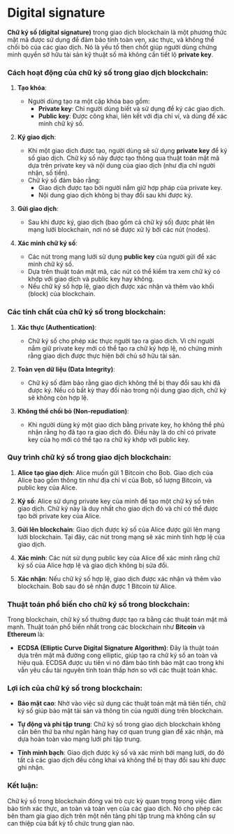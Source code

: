 # Digital signature

**Chữ ký số (digital signature)** trong giao dịch blockchain là một phương thức mật mã được sử dụng để đảm bảo tính toàn vẹn, xác thực, và không thể chối bỏ của các giao dịch. Nó là yếu tố then chốt giúp người dùng chứng minh quyền sở hữu tài sản kỹ thuật số mà không cần tiết lộ **private key**.

### **Cách hoạt động của chữ ký số trong giao dịch blockchain:**

1. **Tạo khóa**:

   - Người dùng tạo ra một cặp khóa bao gồm:
     - **Private key**: Chỉ người dùng biết và sử dụng để ký các giao dịch.
     - **Public key**: Được công khai, liên kết với địa chỉ ví, và dùng để xác minh chữ ký số.

2. **Ký giao dịch**:

   - Khi một giao dịch được tạo, người dùng sẽ sử dụng **private key** để ký số giao dịch. Chữ ký số này được tạo thông qua thuật toán mật mã dựa trên private key và nội dung của giao dịch (như địa chỉ người nhận, số tiền).
   - Chữ ký số đảm bảo rằng:
     - Giao dịch được tạo bởi người nắm giữ hợp pháp của private key.
     - Nội dung giao dịch không bị thay đổi sau khi được ký.

3. **Gửi giao dịch**:

   - Sau khi được ký, giao dịch (bao gồm cả chữ ký số) được phát lên mạng lưới blockchain, nơi nó sẽ được xử lý bởi các nút (nodes).

4. **Xác minh chữ ký số**:
   - Các nút trong mạng lưới sử dụng **public key** của người gửi để xác minh chữ ký số.
   - Dựa trên thuật toán mật mã, các nút có thể kiểm tra xem chữ ký có khớp với giao dịch và public key hay không.
   - Nếu chữ ký số hợp lệ, giao dịch được xác nhận và thêm vào khối (block) của blockchain.

### **Các tính chất của chữ ký số trong blockchain:**

1. **Xác thực (Authentication)**:

   - Chữ ký số cho phép xác thực người tạo ra giao dịch. Vì chỉ người nắm giữ private key mới có thể tạo ra chữ ký hợp lệ, nó chứng minh rằng giao dịch được thực hiện bởi chủ sở hữu tài sản.

2. **Toàn vẹn dữ liệu (Data Integrity)**:

   - Chữ ký số đảm bảo rằng giao dịch không thể bị thay đổi sau khi đã được ký. Nếu có bất kỳ thay đổi nào trong nội dung giao dịch, chữ ký sẽ không còn hợp lệ.

3. **Không thể chối bỏ (Non-repudiation)**:
   - Khi người dùng ký một giao dịch bằng private key, họ không thể phủ nhận rằng họ đã tạo ra giao dịch đó. Điều này là do chỉ có private key của họ mới có thể tạo ra chữ ký khớp với public key.

### **Quy trình chữ ký số trong giao dịch blockchain:**

1. **Alice tạo giao dịch**: Alice muốn gửi 1 Bitcoin cho Bob. Giao dịch của Alice bao gồm thông tin như địa chỉ ví của Bob, số lượng Bitcoin, và public key của Alice.
2. **Ký số**: Alice sử dụng private key của mình để tạo một chữ ký số trên giao dịch. Chữ ký này là duy nhất cho giao dịch đó và chỉ có thể được tạo bởi private key của Alice.

3. **Gửi lên blockchain**: Giao dịch được ký số của Alice được gửi lên mạng lưới blockchain. Tại đây, các nút trong mạng sẽ xác minh tính hợp lệ của giao dịch.

4. **Xác minh**: Các nút sử dụng public key của Alice để xác minh rằng chữ ký số của Alice hợp lệ và giao dịch không bị sửa đổi.

5. **Xác nhận**: Nếu chữ ký số hợp lệ, giao dịch được xác nhận và thêm vào blockchain. Bob sau đó sẽ nhận được 1 Bitcoin từ Alice.

### **Thuật toán phổ biến cho chữ ký số trong blockchain:**

Trong blockchain, chữ ký số thường được tạo ra bằng các thuật toán mật mã mạnh. Thuật toán phổ biến nhất trong các blockchain như **Bitcoin** và **Ethereum** là:

- **ECDSA (Elliptic Curve Digital Signature Algorithm)**: Đây là thuật toán dựa trên mật mã đường cong elliptic, giúp tạo ra chữ ký số an toàn và hiệu quả. ECDSA được ưu tiên vì nó đảm bảo tính bảo mật cao trong khi vẫn yêu cầu tài nguyên tính toán thấp hơn so với các thuật toán khác.

### **Lợi ích của chữ ký số trong blockchain:**

- **Bảo mật cao**: Nhờ vào việc sử dụng các thuật toán mật mã tiên tiến, chữ ký số giúp bảo mật tài sản và thông tin của người dùng trên blockchain.
- **Tự động và phi tập trung**: Chữ ký số trong giao dịch blockchain không cần bên thứ ba như ngân hàng hay cơ quan trung gian để xác nhận, mà dựa hoàn toàn vào mạng lưới phi tập trung.

- **Tính minh bạch**: Giao dịch được ký số và xác minh bởi mạng lưới, do đó tất cả các giao dịch đều công khai và không thể bị thay đổi sau khi được ghi nhận.

### **Kết luận:**

Chữ ký số trong blockchain đóng vai trò cực kỳ quan trọng trong việc đảm bảo tính xác thực, an toàn và toàn vẹn của các giao dịch. Nó cho phép các bên tham gia giao dịch trên một nền tảng phi tập trung mà không cần sự can thiệp của bất kỳ tổ chức trung gian nào.

